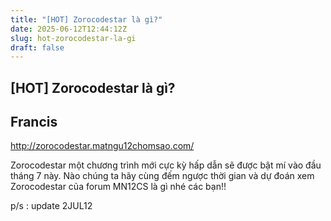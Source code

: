 ```yaml
---
title: "[HOT] Zorocodestar là gì?"
date: 2025-06-12T12:44:12Z
slug: hot-zorocodestar-la-gi
draft: false
---
```


## [HOT] Zorocodestar là gì?

## Francis

http://zorocodestar.matngu12chomsao.com/
 
Zorocodestar một chương trình mới cực kỳ hấp dẫn sẽ được bật mí vào đầu tháng 7 này. 
Nào chúng ta hãy cùng đếm ngược thời gian và dự đoán xem Zorocodestar của forum MN12CS là gì nhé các bạn!!
 
 
p/s : update 2JUL12